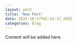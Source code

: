 ```yaml
---
layout: post
title: "New Post"
date: 2025-10-17T02:14:17.264Z
categories: blog
---
```


Content will be added here.